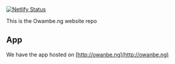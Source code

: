 [![Netlify Status](https://api.netlify.com/api/v1/badges/a498f333-d236-4880-aa97-ffe6d5c6c8d1/deploy-status)](https://app.netlify.com/sites/linkup-web/deploys)

This is the Owambe.ng website repo

## App

We have the app hosted on [http://owanbe.ng](http://owanbe.ng)
